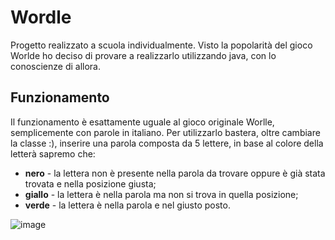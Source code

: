 # Wordle
Progetto realizzato a scuola individualmente. Visto la popolarità del gioco Worlde ho deciso di provare a realizzarlo utilizzando java, con lo conoscienze di allora.


## Funzionamento
Il funzionamento è esattamente uguale al gioco originale Worlle, semplicemente con parole in italiano.
Per utilizzarlo bastera, oltre cambiare la classe :), inserire una parola composta da 5 lettere, in base al colore della letterà sapremo che:
* **nero** - la lettera non è presente nella parola da trovare oppure è già stata trovata e nella posizione giusta;
* **giallo** - la lettera è nella parola ma non si trova in quella posizione;
* **verde** - la lettera è nella parola e nel giusto posto.

![image](https://github.com/dupine/Wordle/assets/84334652/f43d887d-253b-41e6-9e3b-400075d6424b)
